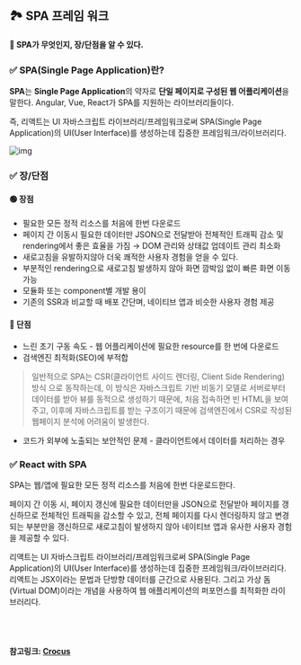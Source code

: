 ## 🏞️ SPA 프레임 워크

#### 🔰 SPA가 무엇인지, 장/단점을 알 수 있다.

### **✅ SPA(Single Page Application)란?**

**SPA**는 **Single Page Application**의 약자로 **단일 페이지로 구성된 웹 어플리케이션**을 말한다.
Angular, Vue, React가 SPA를 지원하는 라이브러리들이다.

즉, 리액트는 UI 자바스크립트 라이브러리/프레임워크로써 SPA(Single Page Application)의 UI(User Interface)를 생성하는데 집중한 프레임워크/라이브러리다.

 



![img](https://blog.kakaocdn.net/dn/bylHGz/btrWqGKYpYv/uD8bKIH0zoR6hWFw3I1pnk/img.jpg)



### **✅ 장/단점**

#### **🟢 장점**

- 필요한 모든 정적 리소스를 처음에 한번 다운로드
- 페이지 간 이동시 필요한 데이터만 JSON으로 전달받아 전체적인 트래픽 감소 및 rendering에서 좋은 효율을 가짐
  → DOM 관리와 상태값 업데이트 관리 최소화
- 새로고침을 유발하지않아 더욱 쾌적한 사용자 경험을 얻을 수 있다.
- 부분적인 rendering으로 새로고침 발생하지 않아 화면 깜박임 없이 빠른 화면 이동 가능
- 모듈화 또는 component별 개발 용이
- 기존의 SSR과 비교할 때 배포 간단며, 네이티브 앱과 비슷한 사용자 경험 제공

#### **🔴 단점**

- 느린 초기 구동 속도 - 웹 어플리케이션에 필요한 resource를 한 번에 다운로드
- 검색엔진 최적화(SEO)에 부적합

> 일반적으로 SPA는
>  CSR(클라이언트 사이드 렌더링, Client Side Rendering) 방식
> 으로 동작하는데, 이 방식은 자바스크립트 기반 비동기 모델로 서버로부터 데이터를 받아 뷰를 동적으로 생성하기 때문에, 처음 접속하면 빈 HTML을 보여주고, 이후에 자바스크립트를 받는 구조이기 때문에 검색엔진에서 CSR로 작성된 웹페이지 분석에 어려움이 발생한다.

- 코드가 외부에 노출되는 보안적인 문제 - 클라이언트에서 데이터를 처리하는 경우

 

 

### **✅** **React with SPA**

SPA는 웹/앱에 필요한 모든 정적 리소스를 처음에 한번 다운로드한다.

페이지 간 이동 시, 페이지 갱신에 필요한 데이터만을 JSON으로 전달받아 페이지를 갱신하므로 전체적인 트래픽을 감소할 수 있고, 전체 페이지를 다시 렌더링하지 않고 변경되는 부분만을 갱신하므로 새로고침이 발생하지 않아 네이티브 앱과 유사한 사용자 경험을 제공할 수 있다.

 

리액트는 UI 자바스크립트 라이브러리/프레임워크로써 SPA(Single Page Application)의 UI(User Interface)를 생성하는데 집중한 프레임워크/라이브러리다.
리액트는 JSX이라는 문법과 단방향 데이터를 근간으로 사용된다. 그리고 가상 돔(Virtual DOM)이라는 개념을 사용하여 웹 애플리케이션의 퍼포먼스를 최적화한 라이브러리다.

 

<br>

<br>

#### 참고링크: [Crocus](https://www.crocus.co.kr/1817)

<br>